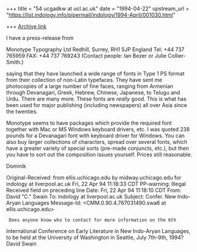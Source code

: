 +++
title = "54 ucgadkw at ucl.ac.uk"
date = "1994-04-22"
upstream_url = "https://list.indology.info/pipermail/indology/1994-April/001030.html"

+++
[Archive link](https://list.indology.info/pipermail/indology/1994-April/001030.html)


I have a press-release from 

Monotype Typography Ltd
Redhill,
Surrey, 
RH1 5JP
England
Tel: +44 737 765959
FAX: +44 737 769243
(Contact people: Ian Bezer or Julie Collier-Smith.)

saying that they have launched a wide range of fonts in Type 1 PS format
from their collection of non-Latin typefaces.  They have sent me photocopies
of a large number of fine faces, ranging from Armenian through Devanagari,
Greek, Hebrew, Chinese, Japanese, to Telugu and Urdu.  There are many more.
These fonts are *really* good.  This is what has been used for major
publishing (including newspapers) all over Asia since the twenties.

Monotype seems to have packages which provide the required font together
with Mac or MS Windows keyboard drivers, etc.  I was quoted 238 pounds
for a Devanagari font with keyboard driver for Windows.  You can
also buy larger collections of characters, spread over several fonts,
which have a greater variety of special sorts (pre-made conjuncts, 
etc.), but then you have to sort out the composition issues yourself.
Prices still reasonable.

Dominik




Original-Received: from 
                   ellis.uchicago.edu by midway.uchicago.edu for 
                   indology at liverpool.ac.uk Fri, 22 Apr 94 11:18:33 CDT
PP-warning: Illegal Received field on preceding line
Date: Fri, 22 Apr 94 11:18:10 CDT
From: David "C." Swain <swa6 at midway.uchicago.edu>
To: indology at liverpool.ac.uk
Subject: Confer. New Indo-Aryan Languages
Message-Id: <CMM.0.90.4.767031490.swa6 at ellis.uchicago.edu>

     Does anyone know who to contact for more information on the 6th
International Conference on Early Literature in New Indo-Aryan Languages, to
be held at the University of Washington in Seattle, July 7th-9th, 1994?
	David Swain







